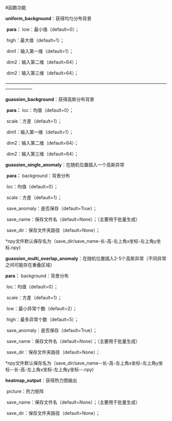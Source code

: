 #函数功能

**uniform_background**：获得均匀分布背景

​	**para：**	low：最小值（default=0）；

​						high：最大值（default=1）；

​						dim1：输入第一维（default=1）；

​						dim2：输入第二维（default=64）；

​						dim2：输入第三维（default=64）；

——————————————————————————————————————————

**guassion_background**：获得高斯分布背景

​	**para：**	loc：均值（default=0）；

​						scale：方差（default=1）；

​						dim1：输入第一维（default=1）；

​						dim2：输入第二维（default=64）；

​						dim2：输入第三维（default=64）；



**guassion_single_anomaly**：在随机位置插入一个高斯异常

​	**para：**	background：背景分布

​						loc：均值（default=0）；

​						scale：方差（default=1）；

​						save_anomaly：是否保存（default=True）；

​						save_name：保存文件名（default=None）；（主要用于批量生成）

​						save_dir：保存文件夹路径（default=None）；

*npy文件默认保存名为（save_dir/save_name-长-高-左上角x坐标-左上角y坐标.npy)



**guassion_multi_overlap_anomaly**：在随机位置插入2-5个高斯异常（不同异常之间可能存在重叠区域）

**para：**	background：背景分布

​						loc：均值（default=0）；

​						scale：方差（default=1）；

​						low：最小异常个数（default=2）；

​						high：最多异常个数（default=5）；

​						save_anomaly：是否保存（default=True）；

​						save_name：保存文件名（default=None）；（主要用于批量生成）

​						save_dir：保存文件夹路径（default=None）；

*npy文件默认保存名为（save_dir/save_name--长-高-左上角x坐标-左上角y坐标--长-高-左上角x坐标-左上角y坐标--.npy)



**heatmap_output**：获得热力图输出

​						picture：热力矩阵

​						save_name：保存文件名（default=None）；（主要用于批量生成）

​						save_dir：保存文件夹路径（default=None）；
